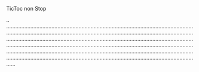 TicToc non Stop

..
..............................................................................................................................................................................................................................................................................................................................................................................................................................................................................................................................................................................................................................................................................................................................................................................